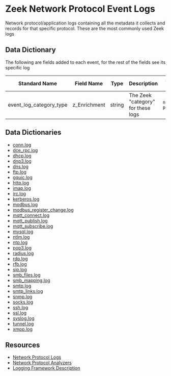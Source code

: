 # Zeek Network Protocol Event Logs

Network protocol/application logs containing all the metadata it collects and records for that specific protocol. These are the most commonly used Zeek logs

## Data Dictionary
The following are fields added to each event, for the rest of the fields see its specific log 

| Standard Name                   | Field Name                      | Type                            | Description                        | Sample Value                    |
| ------------------------------- | ------------------------------- | ------------------------------- | -------------------------------    | ------------------------------- |
| event_log_category_type         | z_Enrichment                    | string                          | The Zeek "category" for these logs | `network-protocols`             |

## Data Dictionaries

- [conn.log](./conn.md)
- [dce_rpc.log](./dce_rpc.md)
- [dhcp.log](./dhcp.md)
- [dnp3.log](./dnp3.md)
- [dns.log](./dns.md)
- [ftp.log](./ftp.md)
- [gquic.log](./gquic.md)
- [http.log](./http.md)
- [imap.log](./imap.md)
- [irc.log](./irc.md)
- [kerberos.log](./kerberos.md)
- [modbus.log](./modbus.md)
- [modbus_register_change.log](./modbus_register_change.md)
- [mqtt_connect.log](mqtt_connect.md)
- [mqtt_publish.log](mqtt_publish.md)
- [mqtt_subscribe.log](mqtt_subscribe.md)
- [mysql.log](./mysql.md)
- [ntlm.log](./ntlm.md)
- [ntp.log](./ntp.md)
- [pop3.log](./pop3.md)
- [radius.log](./radius.md)
- [rdp.log](./rdp.md)
- [rfb.log](./rfb.md)
- [sip.log](./sip.md)
- [smb_files.log](./smb_files.md)
- [smb_mapping.log](./smb_mapping.md)
- [smtp.log](./smtp.md)
- [smtp_links.log](./smtp_links.md)
- [snmp.log](./snmp.md)
- [socks.log](./socks.md)
- [ssh.log](./ssh.md)
- [ssl.log](./ssl.md)
- [syslog.log](./syslog.md)
- [tunnel.log](./tunnel.md)
- [xmpp.log](./xmpp.md)

## Resources

* [Network Protocol Logs](https://docs.zeek.org/en/stable/script-reference/log-files.html#network-protocols)
* [Network Protocol Analyzers](https://docs.zeek.org/en/stable/script-reference/proto-analyzers.html)
* [Logging Framework Description](https://docs.zeek.org/en/stable/frameworks/logging.html)